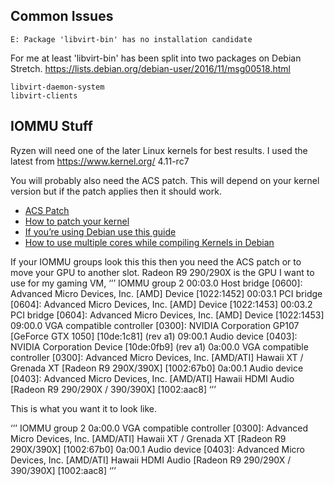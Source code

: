 ﻿## Common Issues


```
E: Package 'libvirt-bin' has no installation candidate
```
For me at least 'libvirt-bin' has been split into two packages on Debian Stretch.
https://lists.debian.org/debian-user/2016/11/msg00518.html
```
libvirt-daemon-system
libvirt-clients
```

## IOMMU Stuff

Ryzen will need one of the later Linux kernels for best results.
I used the latest from https://www.kernel.org/ 4.11-rc7 

You will probably also need the ACS patch. This will depend on your kernel version but if the patch applies then it should work.

* [ACS Patch](https://level1techs.com/sites/default/files/f/a.patch)
* [How to patch your kernel](https://superuser.com/questions/324968/how-do-i-apply-a-patch-to-my-linux-kernel)
* [If you’re using Debian use this guide](https://www.debian.org/releases/jessie/i386/ch08s06.html.en)
* [How to use multiple cores while compiling Kernels in Debian](https://itbusters.wordpress.com/2013/02/07/how-to-build-debian-kernel-using-multiple-cores/)

If your IOMMU groups look this this then you need the ACS patch or to move your GPU to another slot.  Radeon R9 290/290X is the GPU I want to use for my gaming VM, 
‘’’
IOMMU group 2
	00:03.0 Host bridge [0600]: Advanced Micro Devices, Inc. [AMD] Device [1022:1452]
	00:03.1 PCI bridge [0604]: Advanced Micro Devices, Inc. [AMD] Device [1022:1453]
	00:03.2 PCI bridge [0604]: Advanced Micro Devices, Inc. [AMD] Device [1022:1453]
	09:00.0 VGA compatible controller [0300]: NVIDIA Corporation GP107 [GeForce GTX 1050] [10de:1c81] (rev a1)
	09:00.1 Audio device [0403]: NVIDIA Corporation Device [10de:0fb9] (rev a1)
	0a:00.0 VGA compatible controller [0300]: Advanced Micro Devices, Inc. [AMD/ATI] Hawaii XT / Grenada XT [Radeon R9 290X/390X] [1002:67b0]
	0a:00.1 Audio device [0403]: Advanced Micro Devices, Inc. [AMD/ATI] Hawaii HDMI Audio [Radeon R9 290/290X / 390/390X] [1002:aac8]
‘’’

This is what you want it to look like.

‘’’
IOMMU group 2
	0a:00.0 VGA compatible controller [0300]: Advanced Micro Devices, Inc. [AMD/ATI] Hawaii XT / Grenada XT [Radeon R9 290X/390X] [1002:67b0]
	0a:00.1 Audio device [0403]: Advanced Micro Devices, Inc. [AMD/ATI] Hawaii HDMI Audio [Radeon R9 290/290X / 390/390X] [1002:aac8]
‘’’
